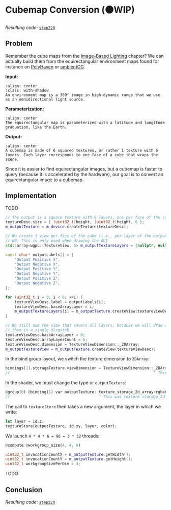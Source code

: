 Cubemap Conversion (🟠WIP)
==================

*Resulting code:* [`step220`](https://github.com/eliemichel/LearnWebGPU-Code/tree/step220)

Problem
-------

Remember the cube maps from the [Image-Based Lighting](../../basic-3d-rendering/lighting-and-material/ibl.md) chapter? We can actually build them from the equirectangular environment maps found for instance on [PolyHaven](https://polyhaven.com/hdris) or [ambientCG](https://ambientcg.com/list?type=HDRI).

**Input:**

```{figure} /images/autumn_park.webp
:align: center
:class: with-shadow
An environment map is a 360° image in high-dynamic range that we use as an omnidirectional light source.
```

**Parameterization:**

```{figure} /images/ibl-coords.png
:align: center
The equirectangular map is parameterized with a latitude and longitude graduation, like the Earth.
```

**Output:**

```{figure} /images/cubemap-conv/cubemap.svg
:align: center
A cubemap is made of 6 squared textures, or rather 1 texture with 6 layers. Each layer corresponds to one face of a cube that wraps the scene.
```

Since it is easier to find equirectangular images, but a cubemap is faster to query (because it is accelerated by the hardware), our goal is to convert an equirectangular image to a cubemap.

Implementation
--------------

TODO

```C++
// The output is a square texture with 6 layers, one per face of the cube
textureDesc.size = { (uint32_t)height, (uint32_t)height, 6 };
m_outputTexture = m_device.createTexture(textureDesc);
```

```C++
// We create 1 view per face of the cube (i.e., per layer of the output texture)
// NB: This is only used when drawing the GUI
std::array<wgpu::TextureView, 6> m_outputTextureLayers = {nullptr, nullptr, nullptr, nullptr, nullptr, nullptr};
```

```C++
const char* outputLabels[] = {
	"Output Positive X",
	"Output Negative X",
	"Output Positive Y",
	"Output Negative Y",
	"Output Positive Z",
	"Output Negative Z",
};

for (uint32_t i = 0; i < 6; ++i) {
	textureViewDesc.label = outputLabels[i];
	textureViewDesc.baseArrayLayer = i;
	m_outputTextureLayers[i] = m_outputTexture.createView(textureViewDesc);
}

// We still use the view that covers all layers, because we will draw all of
// them in a single dispatch.
textureViewDesc.baseArrayLayer = 0;
textureViewDesc.arrayLayerCount = 6;
textureViewDesc.dimension = TextureViewDimension::_2DArray;
m_outputTextureView = m_outputTexture.createView(textureViewDesc);
```

In the bind group layout, we switch the texture dimension to `2DArray`:

```C++
bindings[1].storageTexture.viewDimension = TextureViewDimension::_2DArray;
//                                                               ^ This was _2D
```

In the shader, we must change the type or `outputTexture`:

```rust
@group(0) @binding(1) var outputTexture: texture_storage_2d_array<rgba8unorm,write>;
//                                       ^ This was texture_storage_2d
```

The call to `textureStore` then takes a new argument, the layer in which we write:

```rust
let layer = id.z;
textureStore(outputTexture, id.xy, layer, color);
```

We launch `4 * 4 * 6 = 96 = 3 * 32` threads:

```rust
@compute @workgroup_size(4, 4, 6)
```

```C++
uint32_t invocationCountX = m_outputTexture.getWidth();
uint32_t invocationCountY = m_outputTexture.getHeight();
uint32_t workgroupSizePerDim = 4;
```

TODO

Conclusion
----------

*Resulting code:* [`step220`](https://github.com/eliemichel/LearnWebGPU-Code/tree/step220)
